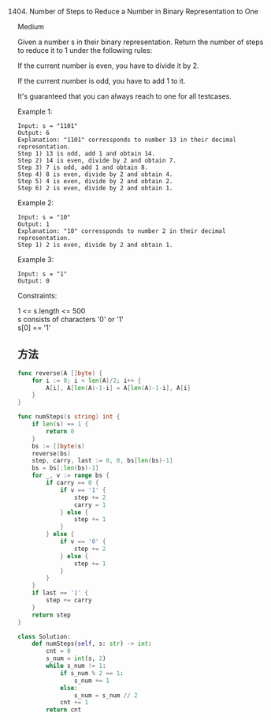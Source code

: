 1404. Number of Steps to Reduce a Number in Binary Representation to One


Medium


Given a number s in their binary representation. Return the number of steps to reduce it to 1 under the following rules:

If the current number is even, you have to divide it by 2.

If the current number is odd, you have to add 1 to it.

It's guaranteed that you can always reach to one for all testcases.

 

Example 1:

```
Input: s = "1101"
Output: 6
Explanation: "1101" corressponds to number 13 in their decimal representation.
Step 1) 13 is odd, add 1 and obtain 14. 
Step 2) 14 is even, divide by 2 and obtain 7.
Step 3) 7 is odd, add 1 and obtain 8.
Step 4) 8 is even, divide by 2 and obtain 4.  
Step 5) 4 is even, divide by 2 and obtain 2. 
Step 6) 2 is even, divide by 2 and obtain 1.  
```

Example 2:

```
Input: s = "10"
Output: 1
Explanation: "10" corressponds to number 2 in their decimal representation.
Step 1) 2 is even, divide by 2 and obtain 1.  
```

Example 3:

```
Input: s = "1"
Output: 0
```
 

Constraints:

1 <= s.length <= 500  
s consists of characters '0' or '1'  
s[0] == '1'


## 方法


```go
func reverse(A []byte) {
	for i := 0; i < len(A)/2; i++ {
		A[i], A[len(A)-1-i] = A[len(A)-1-i], A[i]
	}
}

func numSteps(s string) int {
	if len(s) == 1 {
		return 0
	}
	bs := []byte(s)
	reverse(bs)
	step, carry, last := 0, 0, bs[len(bs)-1]
	bs = bs[:len(bs)-1]
	for _, v := range bs {
		if carry == 0 {
			if v == '1' {
				step += 2
				carry = 1
			} else {
				step += 1
			}
		} else {
			if v == '0' {
				step += 2
			} else {
				step += 1
			}
		}
	}
	if last == '1' {
		step += carry
	}
	return step
}
```


```python
class Solution:
    def numSteps(self, s: str) -> int:
        cnt = 0
        s_num = int(s, 2)
        while s_num != 1:
            if s_num % 2 == 1:
                s_num += 1
            else:
                s_num = s_num // 2
            cnt += 1
        return cnt
```